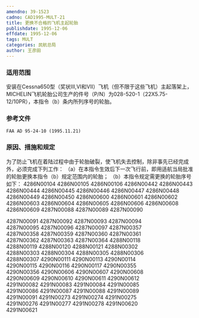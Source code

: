 ```yaml
---
amendno: 39-1523
cadno: CAD1995-MULT-21
title: 更换不合格的飞机主起轮胎
publishdate: 1995-12-06
effdate: 1995-12-06
tags: MULT
categories: 民航总局
author: 王彦田
---
```


### 适用范围 
安装在Cessna650型（奖状III,VI和VII）飞机（但不限于这些飞机）主起落架上，MICHELIN飞机轮胎公司生产的件号（P/N）为028-520-1（22X5.75-12/10PR），本指令（b）条内所列序号的轮胎。

<!--more-->
### 参考文件
    FAA AD 95-24-10 (1995.11.21) 

### 原因、措施和规定 
为了防止飞机在着陆过程中由于轮胎破裂，使飞机失去控制，除非事先已经完成外，必须完成下列工作： 
    （a）在本指令生效后下一次飞行前，即用适航当局批准的轮胎更换本指令（b）规定范围内的轮胎； 
（b）本指令规定需更换的轮胎序号如下： 4286N00104 4286N00105 4286N00106 4286N00442 4286N00443 4286N00444 4286N00445 4286N00446 4286N00447 4286N00448 4286N00449 4286N00450 4286N00600 4286N00601 4286N00602 4286N00603 4286N00604 4286N00605 4286N00606 4286N00608 4286N00609 4287N00088 4287N00089 4287N00090 
        
4287N00091  4287N00092  4287N00093  4287N00094  
4287N00095  4287N00096  4287N00097  4287N00357  
4287N00358  4287N00359  4287N00360  4287N00361  
4287N00362  4287N00363  4287N00364  4288N00118  
4288N00119  4288N00120  4288N00121  4288N00302  
4288N00303  4288N00304  4288N00305  4288N00306  
4288N00307  4290N00111  4290N00113  4290N00114  
4290N00115  4290N00116  4290N00117  4290N00355  
4290N00356  4290N00606  4290N00607  4290N00608  
4290N00609  4290N00610  4290N00611  4290N00612  
4291N00082  4291N00083  4291N00084  4291N00085  
4291N00086  4291N00087  4291N00088  4291N00089  
4291N00091  4291N00273  4291N00274  4291N00275  
4291N00276  4291N00277  4291N00278  4291N00620  
4291N00621  


